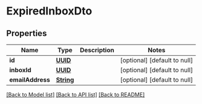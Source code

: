 # ExpiredInboxDto
## Properties

Name | Type | Description | Notes
------------ | ------------- | ------------- | -------------
**id** | [**UUID**](UUID) |  | [optional] [default to null]
**inboxId** | [**UUID**](UUID) |  | [optional] [default to null]
**emailAddress** | [**String**](string) |  | [optional] [default to null]

[[Back to Model list]](../README#documentation-for-models) [[Back to API list]](../README#documentation-for-api-endpoints) [[Back to README]](../README)

